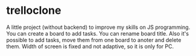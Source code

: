 # trelloclone
A little project (without backend) to improve my skills on JS programming.
You can create a board to add tasks. You can rename board title.
Also it's possible to add tasks, move them from one board to anoter and delete them.
Width of screen is fixed and not adaptive, so it is only for PC.
